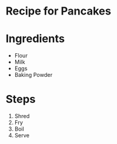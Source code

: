 Recipe for Pancakes
========================


# Ingredients

 - Flour
 - Milk
 - Eggs
 - Baking Powder

# Steps

 1. Shred
 2. Fry
 3. Boil
 4. Serve

